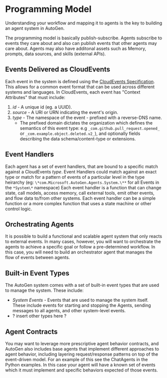 # Programming Model

Understanding your workflow and mapping it to agents is the key to building an agent system in AutoGen.

The programming model is basically publish-subscribe. Agents subscribe to events they care about and also can publish events that other agents may care about. Agents may also have additonal assets such as Memory, prompts, data sources, and skills (external APIs).

## Events Delivered as CloudEvents

Each event in the system is defined using the [CloudEvents Specification](https://cloudevents.io/). This allows for a common event format that can be used across different systems and languages. In CloudEvents, each event has "Context Attributes" that must include:

1. _*id*_ - A unique id (eg. a UUID).
2. _*source*_ - A URI or URN indicating the event's origin.
3. _*type*_ - The namespace of the event - prefixed with a reverse-DNS name.
   - The prefixed domain dictates the organization which defines the semantics of this event type: e.g `_com.github.pull_request.opened_` or `_com.example.object.deleted.v2_`), and optionally fields describing the data schema/content-type or extensions.

## Event Handlers

Each agent has a set of event handlers, that are bound to a specific match against a CloudEvents _*type*_. Event Handlers could match against an exact type or match for a pattern of events of a particular level in the type heirarchy (eg: `\*com.Microsoft.AutoGen.Agents.System.\**` for all Events in the `*System\*` namespace) Each event handler is a function that can change state, call models, access memory, call external tools, emit other events, and flow data to/from other systems. Each event handler can be a simple function or a more complex function that uses a state machine or other control logic.

## Orchestrating Agents

It is possible to build a functional and scalable agent system that only reacts to external events. In many cases, however, you will want to orchestrate the agents to achieve a specific goal or follow a pre-determined workflow. In this case, you will need to build an orchestrator agent that manages the flow of events between agents.

## Built-in Event Types

The AutoGen system comes with a set of built-in event types that are used to manage the system. These include:

- _*System Events*_ - Events that are used to manage the system itself. These include events for starting and stopping the Agents, sending messages to all agents, and other system-level events.
- ? insert other types here ?

## Agent Contracts

You may want to leverage more prescriptive agent behavior contracts, and AutoGen also includes base agents that implement different approaches to agent behavior, including layering request/response patterns on top of the event-driven model. For an example of this see the ChatAgents in the Python examples. In this case your agent will have a known set of events which it must implement and specific behaviors expected of those events.
